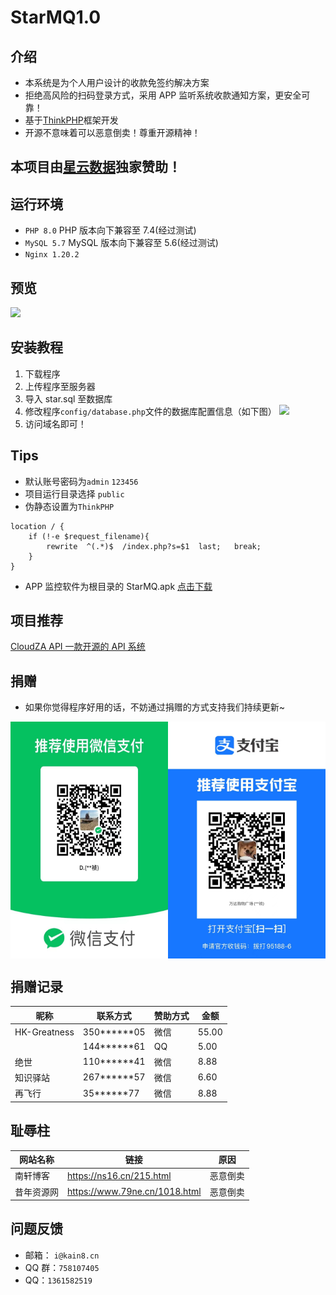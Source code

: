 # StarMQ1.0

## 介绍

- 本系统是为个人用户设计的收款免签约解决方案
- 拒绝高风险的扫码登录方式，采用 APP 监听系统收款通知方案，更安全可靠！
- 基于[ThinkPHP](https://www.thinkphp.cn/)框架开发
- 开源不意味着可以恶意倒卖！尊重开源精神！

## 本项目由[星云数据](https://cloud.staridc.cn)独家赞助！

## 运行环境

- `PHP 8.0` PHP 版本向下兼容至 7.4(经过测试)
- `MySQL 5.7` MySQL 版本向下兼容至 5.6(经过测试)
- `Nginx 1.20.2`

## 预览

![](https://cdn.wgbor.cn/uploads/2023/02/02/167532925963db7eebdb8c9.png)

## 安装教程

1. 下载程序
2. 上传程序至服务器
3. 导入 star.sql 至数据库
4. 修改程序`config/database.php`文件的数据库配置信息（如下图）
   ![](https://cdn.wgbor.cn/uploads/2023/02/02/167532567063db70e6d4724.png)
5. 访问域名即可！

## Tips

- 默认账号密码为`admin` `123456`
- 项目运行目录选择 `public`
- 伪静态设置为`ThinkPHP`

```
location / {
	if (!-e $request_filename){
		rewrite  ^(.*)$  /index.php?s=$1  last;   break;
	}
}
```

- APP 监控软件为根目录的 StarMQ.apk
  [点击下载](./StarMQ.apk)

## 项目推荐

[CloudZA API 一款开源的 API 系统](https://github.com/iCloudZA/CloudZA_API)

## 捐赠

- 如果你觉得程序好用的话，不妨通过捐赠的方式支持我们持续更新~
<center style="display:flex;">
<img src="./wx.jpg" width="50%">
<img src="./ali.jpg" width="50%">
</center>

## 捐赠记录

| 昵称         | 联系方式      | 赞助方式 | 金额  |
| ------------ | ------------- | -------- | ----- |
| HK-Greatness | 350**\*\***05 | 微信     | 55.00 |
|              | 144**\*\***61 | QQ       | 5.00  |
| 绝世         | 110**\*\***41 | 微信     | 8.88  |
| 知识驿站     | 267**\*\***57 | 微信     | 6.60  |
| 再飞行       | 35**\*\***77  | 微信     | 8.88  |

## 耻辱柱

| 网站名称   | 链接                          | 原因     |
| ---------- | ----------------------------- | -------- |
| 南轩博客   | https://ns16.cn/215.html      | 恶意倒卖 |
| 昔年资源网 | https://www.79ne.cn/1018.html | 恶意倒卖 |

## 问题反馈

- 邮箱： `i@kain8.cn`
- QQ 群：`758107405`
- QQ：`1361582519`

```

```
